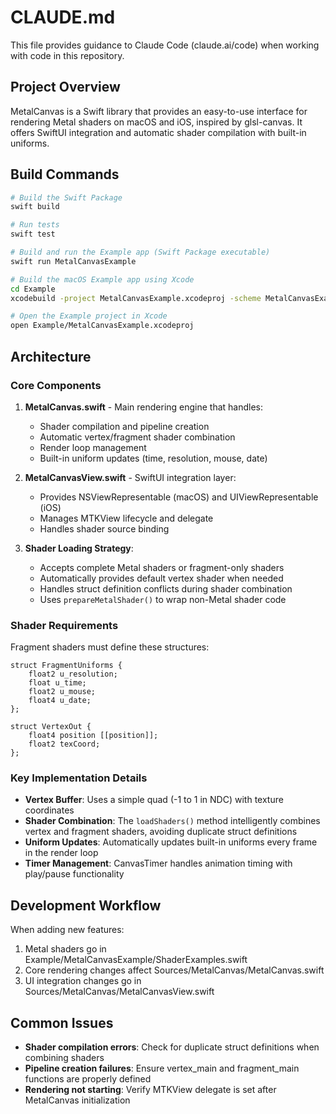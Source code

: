 # CLAUDE.md

This file provides guidance to Claude Code (claude.ai/code) when working with code in this repository.

## Project Overview

MetalCanvas is a Swift library that provides an easy-to-use interface for rendering Metal shaders on macOS and iOS, inspired by glsl-canvas. It offers SwiftUI integration and automatic shader compilation with built-in uniforms.

## Build Commands

```bash
# Build the Swift Package
swift build

# Run tests
swift test

# Build and run the Example app (Swift Package executable)
swift run MetalCanvasExample

# Build the macOS Example app using Xcode
cd Example
xcodebuild -project MetalCanvasExample.xcodeproj -scheme MetalCanvasExample -configuration Debug build

# Open the Example project in Xcode
open Example/MetalCanvasExample.xcodeproj
```

## Architecture

### Core Components

1. **MetalCanvas.swift** - Main rendering engine that handles:
   - Shader compilation and pipeline creation
   - Automatic vertex/fragment shader combination
   - Render loop management
   - Built-in uniform updates (time, resolution, mouse, date)

2. **MetalCanvasView.swift** - SwiftUI integration layer:
   - Provides NSViewRepresentable (macOS) and UIViewRepresentable (iOS)
   - Manages MTKView lifecycle and delegate
   - Handles shader source binding

3. **Shader Loading Strategy**:
   - Accepts complete Metal shaders or fragment-only shaders
   - Automatically provides default vertex shader when needed
   - Handles struct definition conflicts during shader combination
   - Uses `prepareMetalShader()` to wrap non-Metal shader code

### Shader Requirements

Fragment shaders must define these structures:
```metal
struct FragmentUniforms {
    float2 u_resolution;
    float u_time;
    float2 u_mouse;
    float4 u_date;
};

struct VertexOut {
    float4 position [[position]];
    float2 texCoord;
};
```

### Key Implementation Details

- **Vertex Buffer**: Uses a simple quad (-1 to 1 in NDC) with texture coordinates
- **Shader Combination**: The `loadShaders()` method intelligently combines vertex and fragment shaders, avoiding duplicate struct definitions
- **Uniform Updates**: Automatically updates built-in uniforms every frame in the render loop
- **Timer Management**: CanvasTimer handles animation timing with play/pause functionality

## Development Workflow

When adding new features:
1. Metal shaders go in Example/MetalCanvasExample/ShaderExamples.swift
2. Core rendering changes affect Sources/MetalCanvas/MetalCanvas.swift
3. UI integration changes go in Sources/MetalCanvas/MetalCanvasView.swift

## Common Issues

- **Shader compilation errors**: Check for duplicate struct definitions when combining shaders
- **Pipeline creation failures**: Ensure vertex_main and fragment_main functions are properly defined
- **Rendering not starting**: Verify MTKView delegate is set after MetalCanvas initialization